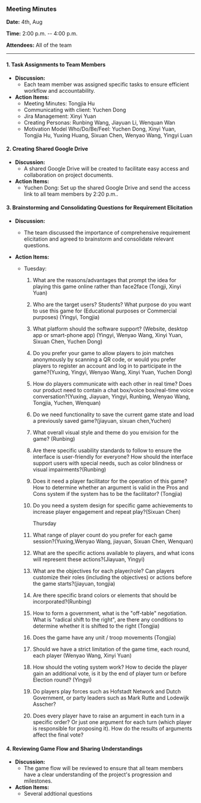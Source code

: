 ### Meeting Minutes

**Date:** 4th, Aug

**Time:** 2:00 p.m. -- 4:00 p.m. 

**Attendees:** All of the team

---

#### 1. **Task Assignments to Team Members**

- **Discussion:**
  - Each team member was assigned specific tasks to ensure efficient workflow and accountability.
- **Action Items:**
  - Meeting Minutes: Tongjia Hu
  - Communicating with client: Yuchen Dong
  - Jira Management: Xinyi Yuan
  - Creating Personas: Runbing Wang, Jiayuan Li, Wenquan Wan
  - Motivation Model Who/Do/Be/Feel: Yuchen Dong, Xinyi Yuan, Tongjia Hu, Yuxing Huang, Sixuan Chen, Wenyao Wang, Yingyi Luan

#### 2. **Creating Shared Google Drive**

- **Discussion:**
  - A shared Google Drive will be created to facilitate easy access and collaboration on project documents.
- **Action Items:**
  - Yuchen Dong: Set up the shared Google Drive and send the access link to all team members by 2:20 p.m..

#### 3. **Brainstorming and Consolidating Questions for Requirement Elicitation**

- **Discussion:**

  - The team discussed the importance of comprehensive requirement elicitation and agreed to brainstorm and consolidate relevant questions.

- **Action Items:**

  - Tuesday:

    1. What are the reasons/advantages that prompt the idea for playing this game online rather than face2face (Tongji, Xinyi Yuan) 

    2. Who are the target users? Students? What purpose do you want to use this game for (Educational purposes or Commercial purposes) (Yingyi, Tongjia)

    3. What platform should the software support? (Website, desktop app or smart-phone app) (Yingyi, Wenyao Wang, Xinyi Yuan, Sixuan Chen, Yuchen Dong)

    4. Do you prefer your game to allow players to join matches anonymously by scanning a QR code, or would you prefer players to register an account and log in to participate in the game?(Yuxing, Yingyi, Wenyao Wang, Xinyi Yuan, Yuchen Dong)

    5. How do players communicate with each other in real time? 	Does our product need to contain a chat box/voice box/real-time voice conversation?(Yuxing, Jiayuan, Yingyi, Runbing, Wenyao Wang, Tongjia, Yuchen, Wenquan) 

    6. Do we need functionality to save the current game state and load a previously saved game?(jiayuan, sixuan chen,Yuchen)

    7.  What overall visual style and theme do you envision for the game? (Runbing)

    8. Are there specific usability standards to follow to ensure the interface is user-friendly for everyone? How should the interface support users with special needs, such as color blindness or visual impairments?(Runbing)

    9. Does it need a player facilitator for the operation of this game? How to determine whether an argument is valid in the Pros and Cons system if the system has to be the facilitator? (Tongjia)

    10. Do you need a system design for specific game achievements to increase player engagement and repeat play?(Sixuan Chen)

        

        Thursday

    1. What range of player count do you prefer for each game session?(Yuxing,Wenyao Wang, jiayuan, Sixuan Chen, Wenquan)
    2. What are the specific actions available to players, and what icons will represent these actions?(Jiayuan, Yingyi)
    3. What are the objectives for each player/role? Can players customize their roles (including the objectives) or actions before the game starts?(jiayuan, tongjia)
    4. Are there specific brand colors or elements that should be incorporated?(Runbing)
    5. How to form a government, what is the "off-table" negotiation. What is "radical shift to the right", are there any conditions to determine whether it is shifted to the right (Tongjia)
    6. Does the game have any unit / troop movements (Tongjia)
    7. Should we have a strict limitation of the game time, each round, each player (Wenyao Wang, Xinyi Yuan)
    8. How should the voting system work? How to decide the player gain an additional vote, is it by the end of player turn or before Election round? (Yingyi)
    9. Do players play forces such as Hofstadt Network and Dutch Government, or party leaders such as Mark Rutte and Lodewijk Asscher?
    10. Does every player have to raise an argument in each turn in a specific order? Or just one argument for each turn (which player is responsible for proposing it). How do the results of arguments affect the final vote?

#### 4. **Reviewing Game Flow and Sharing Understandings**

- **Discussion:**
  - The game flow will be reviewed to ensure that all team members have a clear understanding of the project's progression and milestones.
- **Action Items:**
  - Several addtional questions

